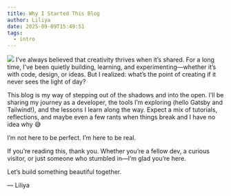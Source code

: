 ```yaml
---
title: Why I Started This Blog
author: Liliya
date: 2025-09-09T15:49:51
tags:
  - intro
---
```

![](/flowers.jpg)
I’ve always believed that creativity thrives when it’s shared. For a long time, I’ve been quietly building, learning, and experimenting—whether it’s with code, design, or ideas. But I realized: what’s the point of creating if it never sees the light of day?

This blog is my way of stepping out of the shadows and into the open. I’ll be sharing my journey as a developer, the tools I’m exploring (hello Gatsby and Tailwind!), and the lessons I learn along the way. Expect a mix of tutorials, reflections, and maybe even a few rants when things break and I have no idea why 😅

I’m not here to be perfect. I’m here to be real.

If you’re reading this, thank you. Whether you’re a fellow dev, a curious visitor, or just someone who stumbled in—I’m glad you’re here.

Let’s build something beautiful together.

— Liliya
